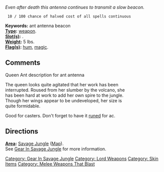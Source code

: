 *Even after death this antenna continues to transmit a slow beacon.*

` 10 / 100 chance of halved cost of all spells continuous`

**Keywords:** ant antenna beacon  
**[Type](:Category:_Object_Types.md "wikilink"):**
[weapon](:Category:_Melee_Weapons.md "wikilink").  
**[Slot(s)](Object_Slots.md "wikilink"):** <wielded>.  
**[Weight](Object_Weight.md "wikilink"):** 5 lbs.  
**[Flag(s)](:Category:_Object_Flags.md "wikilink"):**
[hum](Hum_Flag.md "wikilink"), [magic](Magic_Flag.md "wikilink").  

## Comments

Queen Ant description for ant antenna

The queen looks quite agitated that her work has been  
interrupted. Roused from her slumber by the volcano, she  
has been hard at work to add her own spire to the jungle.  
Though her wings appear to be undeveloped, her size is  
quite formidable.

Good for casters. Don't forget to have it [runed](Rune.md "wikilink")
for ac.

## Directions

**[Area](:Category:_Areas.md "wikilink"):** [ Savage
Jungle](:Category:_Savage_Jungle.md "wikilink")
([Map](Savage_Jungle_Map.md "wikilink")).  
See [Gear In Savage
Jungle](:Category:Gear_In_Savage_Jungle.md "wikilink") for more
information.

[Category: Gear In Savage
Jungle](Category:_Gear_In_Savage_Jungle "wikilink") [Category: Lord
Weapons](Category:_Lord_Weapons "wikilink") [Category: Skin
Items](Category:_Skin_Items "wikilink") [Category: Melee Weapons That
Blast](Category:_Melee_Weapons_That_Blast "wikilink")
